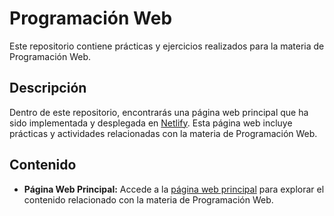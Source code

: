 # Programación Web

Este repositorio contiene prácticas y ejercicios realizados para la materia de Programación Web.

## Descripción

Dentro de este repositorio, encontrarás una página web principal que ha sido implementada y desplegada en [Netlify](https://www.netlify.com/). Esta página web incluye prácticas y actividades relacionadas con la materia de Programación Web.

## Contenido

- **Página Web Principal:** Accede a la [página web principal](https://jaenn.netlify.app/) para explorar el contenido relacionado con la materia de Programación Web.

